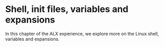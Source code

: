 # Shell, init files, variables and expansions
In this chapter of the ALX experience, we explore more on the Linux shell, variables and expansions.
